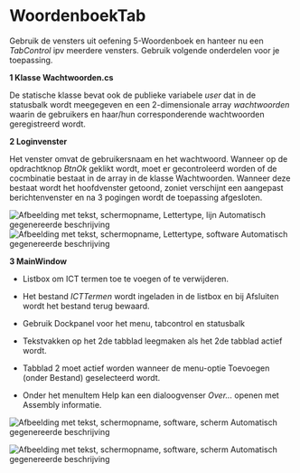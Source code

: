 # WoordenboekTab

Gebruik de vensters uit oefening 5-Woordenboek en hanteer nu een
*TabControl* ipv meerdere vensters. Gebruik volgende onderdelen voor je
toepassing.

**1 Klasse Wachtwoorden.cs**

De statische klasse bevat ook de publieke variabele *user* dat in de
statusbalk wordt meegegeven en een 2-dimensionale array *wachtwoorden*
waarin de gebruikers en haar/hun corresponderende wachtwoorden
geregistreerd wordt.

**2 Loginvenster**

Het venster omvat de gebruikersnaam en het wachtwoord. Wanneer op de
opdrachtknop *BtnOk* geklikt wordt, moet er gecontroleerd worden of de
cocmbinatie bestaat in de array in de klasse Wachtwoorden. Wanneer deze
bestaat wordt het hoofdvenster getoond, zoniet verschijnt een aangepast
berichtenvenster en na 3 pogingen wordt de toepassing afgesloten.

![Afbeelding met tekst, schermopname, Lettertype, lijn Automatisch
gegenereerde
beschrijving](./images/media/image1.png)![Afbeelding met tekst, schermopname,
Lettertype, software Automatisch gegenereerde
beschrijving](./images/media/image2.png)

**3 MainWindow**

-   Listbox om ICT termen toe te voegen of te verwijderen.

-   Het bestand *ICTTermen* wordt ingeladen in de listbox en bij
    Afsluiten wordt het bestand terug bewaard.

-   Gebruik Dockpanel voor het menu, tabcontrol en statusbalk

-   Tekstvakken op het 2de tabblad leegmaken als het 2de tabblad actief
    wordt.

-   Tabblad 2 moet actief worden wanneer de menu-optie Toevoegen (onder
    Bestand) geselecteerd wordt.

-   Onder het menuItem Help kan een dialoogvenser *Over...* openen met
    Assembly informatie.

![Afbeelding met tekst, schermopname, software, scherm Automatisch
gegenereerde beschrijving](./images/media/image4.png)

![Afbeelding met tekst, schermopname, software, scherm Automatisch
gegenereerde beschrijving](./images/media/image5.png)
